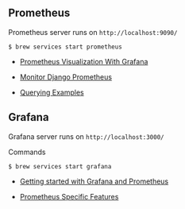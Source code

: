 ## Prometheus

Prometheus server runs on `http://localhost:9090/`

```
$ brew services start prometheus
```

- [Prometheus Visualization With Grafana](https://prometheus.io/docs/visualization/grafana/)

- [Monitor Django Prometheus](https://docs.timescale.com/latest/tutorials/tutorial-howto-monitor-django-prometheus)

- [Querying Examples](https://prometheus.io/docs/prometheus/latest/querying/examples/)

## Grafana

Grafana server runs on `http://localhost:3000/`

Commands

```
$ brew services start grafana
```

- [Getting started with Grafana and Prometheus](https://grafana.com/docs/grafana/latest/getting-started/getting-started-prometheus/)

- [Prometheus Specific Features](https://grafana.com/docs/grafana/latest/explore/#prometheus-specific-features)
